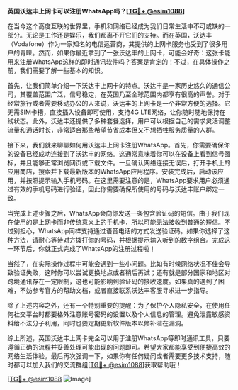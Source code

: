 **英国沃达丰上网卡可以注册WhatsApp吗？[[TG💪+ @esim1088](https://t.me/s/esim1088)]**

在当今这个高度互联的世界里，手机和网络已经成为我们日常生活中不可或缺的一部分。无论是工作还是娱乐，我们都离不开它们的支持。而在英国，沃达丰（Vodafone）作为一家知名的电信运营商，其提供的上网卡服务也受到了很多用户的青睐。然而，如果你最近拿到了一张沃达丰的上网卡，可能会好奇：这张卡能用来注册WhatsApp这样的即时通讯软件吗？答案是肯定的！不过，在具体操作之前，我们需要了解一些基本的知识。

首先，让我们简单介绍一下沃达丰上网卡的特点。沃达丰是一家历史悠久的通信公司，其覆盖范围广泛，信号稳定，在英国乃至全球范围内都享有很高的声誉。对于经常旅行或者需要移动办公的人来说，沃达丰的上网卡是一个非常方便的选择。它无需SIM卡槽，直接插入设备即可使用，支持4G LTE网络，让你随时随地保持在线状态。此外，沃达丰还提供了多种套餐选择，用户可以根据自己的需求灵活调整流量和通话时长，非常适合那些希望节省成本但又不想牺牲服务质量的人群。

接下来，我们就来聊聊如何用沃达丰上网卡注册WhatsApp。首先，你需要确保你的设备已经成功连接到了沃达丰的网络。这通常意味着你可以在设备上看到信号图标，并且能够正常浏览网页或下载文件。一旦确认网络连接无误后，打开手机上的应用商店，搜索并下载最新版本的WhatsApp应用程序。安装完成后，启动该应用，并按照提示输入手机号码。在这里需要注意的是，WhatsApp要求用户必须通过有效的手机号码进行验证，因此你需要确保所使用的号码与沃达丰账户绑定一致。

当完成上述步骤之后，WhatsApp会向你发送一条包含验证码的短信。由于我们现在使用的是上网卡而非传统意义上的手机卡，所以可能无法接收到普通的短信。不过别担心，WhatsApp同样支持通过语音电话的方式发送验证码。如果你选择了这种方法，请耐心等待对方拨打你的号码，并根据提示输入听到的数字组合。完成这一环节后，你就正式完成了WhatsApp的注册过程啦！

当然了，在实际操作过程中可能会遇到一些小问题。比如有时候网络状况不佳会导致验证失败，这时你可以尝试更换地点或者稍后再试；还有就是部分国家和地区对跨境通讯存在一定限制，这也可能影响到验证码的接收速度。如果真的遇到了困难，不妨参考官方的帮助文档，或者直接联系沃达丰客服寻求进一步指导。

除了上述内容之外，还有一个特别重要的提醒：为了保护个人隐私安全，在使用任何社交平台时都要格外注意账号密码的设置以及个人信息的管理。避免泄露敏感资料给不法分子利用，同时也要定期更新软件版本以修补潜在漏洞。

综上所述，英国沃达丰上网卡完全可以用于注册WhatsApp等即时通讯工具，只要遵循正确的流程并妥善处理可能出现的问题即可。希望大家都能享受到便捷高效的网络生活体验。最后再次强调一下，如果你有任何疑问或者需要更多技术支持，随时都可以加入我们的交流群组[[TG💪+ @esim1088](https://t.me/s/esim1088)]获取帮助哦！

[[TG💪+ @esim1088](https://t.me/s/esim1088) ![Image](https://i.postimg.cc/4NQfJmqS/Snipaste-2025-05-13-00-14-12.png)]